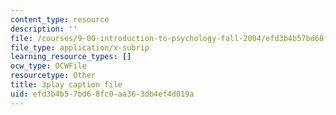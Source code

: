 ```yaml
---
content_type: resource
description: ''
file: /courses/9-00-introduction-to-psychology-fall-2004/efd3b4b57bd68fc0aa363db4ef4d019a_10497.srt
file_type: application/x-subrip
learning_resource_types: []
ocw_type: OCWFile
resourcetype: Other
title: 3play caption file
uid: efd3b4b5-7bd6-8fc0-aa36-3db4ef4d019a
---
```

